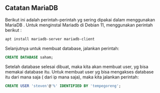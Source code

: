 ## Catatan MariaDB

Berikut ini adalah perintah-perintah yg sering dipakai dalam menggunakan MariaDB . Untuk menginstal Mariadb di Debian 11, menggunakan perintah berikut :

```bash
apt install mariadb-server mariadb-client
```

Selanjutnya untuk membuat database, jalankan perintah:

```sql
CREATE DATABASE saham;
```

Setelah database selesai dibuat, maka kita akan membuat user, yg bisa memakai database itu. Untuk membuat user yg bisa mengakses database itu dari mana saja ( dari ip mana saja), maka kita jalankan perintah:

```sql
CREATE USER 'steven'@'%' IDENTIFIED BY 'tempegoreng';
```
